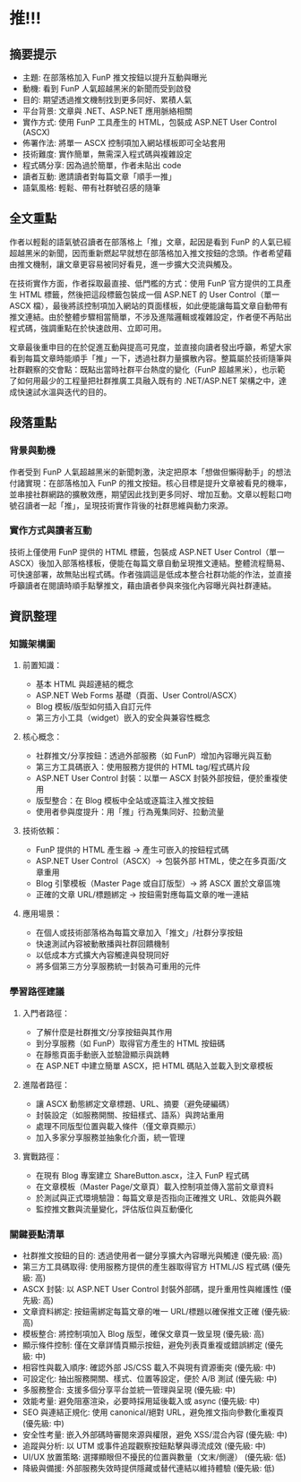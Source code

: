 # 推!!!

## 摘要提示
- 主題: 在部落格加入 FunP 推文按鈕以提升互動與曝光
- 動機: 看到 FunP 人氣超越黑米的新聞而受到啟發
- 目的: 期望透過推文機制找到更多同好、累積人氣
- 平台背景: 文章與 .NET、ASP.NET 應用脈絡相關
- 實作方式: 使用 FunP 工具產生的 HTML，包裝成 ASP.NET User Control (ASCX)
- 佈署作法: 將單一 ASCX 控制項加入網站樣板即可全站套用
- 技術難度: 實作簡單，無需深入程式碼與複雜設定
- 程式碼分享: 因為過於簡單，作者未貼出 code
- 讀者互動: 邀請讀者對每篇文章「順手一推」
- 語氣風格: 輕鬆、帶有社群號召感的隨筆

## 全文重點
作者以輕鬆的語氣號召讀者在部落格上「推」文章，起因是看到 FunP 的人氣已經超越黑米的新聞，因而重新燃起早就想在部落格加入推文按鈕的念頭。作者希望藉由推文機制，讓文章更容易被同好看見，進一步擴大交流與觸及。

在技術實作方面，作者採取最直接、低門檻的方式：使用 FunP 官方提供的工具產生 HTML 標籤，然後把這段標籤包裝成一個 ASP.NET 的 User Control（單一 ASCX 檔），最後將該控制項加入網站的頁面樣板，如此便能讓每篇文章自動帶有推文連結。由於整體步驟相當簡單，不涉及進階邏輯或複雜設定，作者便不再貼出程式碼，強調重點在於快速啟用、立即可用。

文章最後重申目的在於促進互動與提高可見度，並直接向讀者發出呼籲，希望大家看到每篇文章時能順手「推」一下，透過社群力量擴散內容。整篇屬於技術隨筆與社群觀察的交會點：既點出當時社群平台熱度的變化（FunP 超越黑米），也示範了如何用最少的工程量把社群推廣工具融入既有的 .NET/ASP.NET 架構之中，達成快速試水溫與迭代的目的。

## 段落重點
### 背景與動機
作者受到 FunP 人氣超越黑米的新聞刺激，決定把原本「想做但懶得動手」的想法付諸實現：在部落格加入 FunP 的推文按鈕。核心目標是提升文章被看見的機率，並串接社群網路的擴散效應，期望因此找到更多同好、增加互動。文章以輕鬆口吻號召讀者一起「推」，呈現技術實作背後的社群思維與動力來源。

### 實作方式與讀者互動
技術上僅使用 FunP 提供的 HTML 標籤，包裝成 ASP.NET User Control（單一 ASCX）後加入部落格樣板，便能在每篇文章自動呈現推文連結。整體流程簡易、可快速部署，故無貼出程式碼。作者強調這是低成本整合社群功能的作法，並直接呼籲讀者在閱讀時順手點擊推文，藉由讀者參與來強化內容曝光與社群連結。

## 資訊整理

### 知識架構圖
1. 前置知識：
   - 基本 HTML 與超連結的概念
   - ASP.NET Web Forms 基礎（頁面、User Control/ASCX）
   - Blog 模板/版型如何插入自訂元件
   - 第三方小工具（widget）嵌入的安全與兼容性概念

2. 核心概念：
   - 社群推文/分享按鈕：透過外部服務（如 FunP）增加內容曝光與互動
   - 第三方工具碼嵌入：使用服務方提供的 HTML tag/程式碼片段
   - ASP.NET User Control 封裝：以單一 ASCX 封裝外部按鈕，便於重複使用
   - 版型整合：在 Blog 模板中全站或逐篇注入推文按鈕
   - 使用者參與度提升：用「推」行為蒐集同好、拉動流量

3. 技術依賴：
   - FunP 提供的 HTML 產生器 → 產生可嵌入的按鈕程式碼
   - ASP.NET User Control（ASCX）→ 包裝外部 HTML，使之在多頁面/文章重用
   - Blog 引擎模板（Master Page 或自訂版型）→ 將 ASCX 置於文章區塊
   - 正確的文章 URL/標題綁定 → 按鈕需對應每篇文章的唯一連結

4. 應用場景：
   - 在個人或技術部落格為每篇文章加入「推文」/社群分享按鈕
   - 快速測試內容被動散播與社群回饋機制
   - 以低成本方式擴大內容觸達與發現同好
   - 將多個第三方分享服務統一封裝為可重用的元件

### 學習路徑建議
1. 入門者路徑：
   - 了解什麼是社群推文/分享按鈕與其作用
   - 到分享服務（如 FunP）取得官方產生的 HTML 按鈕碼
   - 在靜態頁面手動嵌入並驗證顯示與跳轉
   - 在 ASP.NET 中建立簡單 ASCX，把 HTML 碼貼入並載入到文章模板

2. 進階者路徑：
   - 讓 ASCX 動態綁定文章標題、URL、摘要（避免硬編碼）
   - 封裝設定（如服務開關、按鈕樣式、語系）與跨站重用
   - 處理不同版型位置與載入條件（僅文章頁顯示）
   - 加入多家分享服務並抽象化介面，統一管理

3. 實戰路徑：
   - 在現有 Blog 專案建立 ShareButton.ascx，注入 FunP 程式碼
   - 在文章模板（Master Page/文章頁）載入控制項並傳入當前文章資料
   - 於測試與正式環境驗證：每篇文章是否指向正確推文 URL、效能與外觀
   - 監控推文數與流量變化，評估版位與互動優化

### 關鍵要點清單
- 社群推文按鈕的目的: 透過使用者一鍵分享擴大內容曝光與觸達 (優先級: 高)
- 第三方工具碼取得: 使用服務方提供的產生器取得官方 HTML/JS 程式碼 (優先級: 高)
- ASCX 封裝: 以 ASP.NET User Control 封裝外部碼，提升重用性與維護性 (優先級: 高)
- 文章資料綁定: 按鈕需綁定每篇文章的唯一 URL/標題以確保推文正確 (優先級: 高)
- 模板整合: 將控制項加入 Blog 版型，確保文章頁一致呈現 (優先級: 高)
- 顯示條件控制: 僅在文章詳情頁顯示按鈕，避免列表頁重複或錯誤綁定 (優先級: 中)
- 相容性與載入順序: 確認外部 JS/CSS 載入不與現有資源衝突 (優先級: 中)
- 可設定化: 抽出服務開關、樣式、位置等設定，便於 A/B 測試 (優先級: 中)
- 多服務整合: 支援多個分享平台並統一管理與呈現 (優先級: 中)
- 效能考量: 避免阻塞渲染，必要時採用延後載入或 async (優先級: 中)
- SEO 與連結正規化: 使用 canonical/絕對 URL，避免推文指向參數化重複頁 (優先級: 中)
- 安全性考量: 嵌入外部碼時審閱來源與權限，避免 XSS/混合內容 (優先級: 中)
- 追蹤與分析: 以 UTM 或事件追蹤觀察按鈕點擊與導流成效 (優先級: 中)
- UI/UX 放置策略: 選擇顯眼但不擾民的位置與數量（文末/側邊） (優先級: 低)
- 降級與備援: 外部服務失效時提供隱藏或替代連結以維持體驗 (優先級: 低)